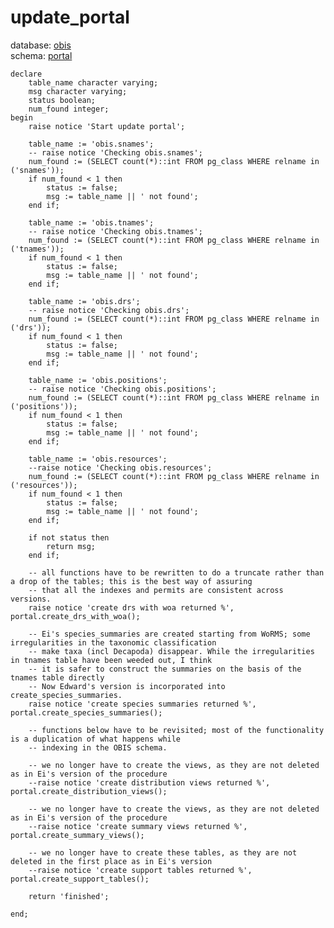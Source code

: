 # update_portal
database: [obis](../)  
schema: [portal](portal)  

    
    declare
    	table_name character varying;
    	msg character varying;
    	status boolean;
    	num_found integer;
    begin
    	raise notice 'Start update portal'; 
    
    	table_name := 'obis.snames';
    	-- raise notice 'Checking obis.snames'; 
    	num_found := (SELECT count(*)::int FROM pg_class WHERE relname in ('snames'));
    	if num_found < 1 then
    		status := false;
    		msg := table_name || ' not found';
    	end if;
        
    	table_name := 'obis.tnames';
    	-- raise notice 'Checking obis.tnames'; 
    	num_found := (SELECT count(*)::int FROM pg_class WHERE relname in ('tnames'));
    	if num_found < 1 then
    		status := false;
    		msg := table_name || ' not found';
    	end if;
    
    	table_name := 'obis.drs';
    	-- raise notice 'Checking obis.drs'; 
    	num_found := (SELECT count(*)::int FROM pg_class WHERE relname in ('drs'));
    	if num_found < 1 then
    		status := false;
    		msg := table_name || ' not found';
    	end if;
    
    	table_name := 'obis.positions';
    	-- raise notice 'Checking obis.positions'; 
    	num_found := (SELECT count(*)::int FROM pg_class WHERE relname in ('positions'));
    	if num_found < 1 then
    		status := false;
    		msg := table_name || ' not found';
    	end if;
    
    	table_name := 'obis.resources';
    	--raise notice 'Checking obis.resources'; 
    	num_found := (SELECT count(*)::int FROM pg_class WHERE relname in ('resources'));
    	if num_found < 1 then
    		status := false;
    		msg := table_name || ' not found';
    	end if;
    
    	if not status then
    		return msg;
    	end if;
    	
    	-- all functions have to be rewritten to do a truncate rather than a drop of the tables; this is the best way of assuring
    	-- that all the indexes and permits are consistent across versions.
    	raise notice 'create drs with woa returned %', portal.create_drs_with_woa();
    	
    	-- Ei's species_summaries are created starting from WoRMS; some irregularities in the taxonomic classification
    	-- make taxa (incl Decapoda) disappear. While the irregularities in tnames table have been weeded out, I think
    	-- it is safer to construct the summaries on the basis of the tnames table directly
    	-- Now Edward's version is incorporated into create_species_summaries.
    	raise notice 'create species summaries returned %', portal.create_species_summaries();
    
    	-- functions below have to be revisited; most of the functionality is a duplication of what happens while
    	-- indexing in the OBIS schema.
    
    	-- we no longer have to create the views, as they are not deleted as in Ei's version of the procedure
    	--raise notice 'create distribution views returned %', portal.create_distribution_views();
    
    	-- we no longer have to create the views, as they are not deleted as in Ei's version of the procedure
    	--raise notice 'create summary views returned %', portal.create_summary_views();
    
    	-- we no longer have to create these tables, as they are not deleted in the first place as in Ei's version
    	--raise notice 'create support tables returned %', portal.create_support_tables();
    
    	return 'finished';
    		
    end;
